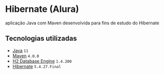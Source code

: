 # Hibernate (Alura)
aplicação Java com Maven desenvolvida para fins de estudo do Hibernate

## Tecnologias utilizadas

- [Java](https://openjdk.org/projects/jdk/11/) ```11```
- [Maven](https://maven.apache.org/) ```4.0.0```
- [H2 Database Engine](https://www.h2database.com/html/main.html) ```1.4.200``` 
- [Hibernate](https://hibernate.org/) ```5.4.27.Final``` 
